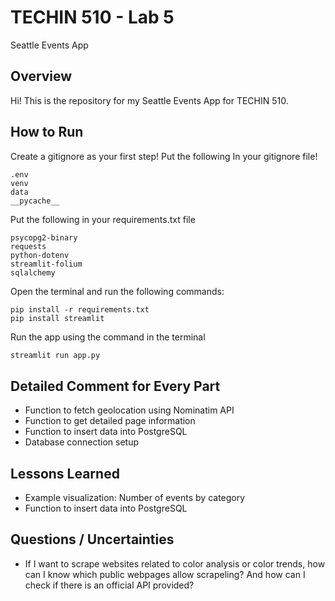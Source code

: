 # TECHIN 510 - Lab 5 
Seattle Events App

## Overview
Hi! This is the repository for my Seattle Events App for TECHIN 510.   

## How to Run

Create a gitignore as your first step! Put the following In your gitignore file! 
```
.env
venv
data
__pycache__
```

Put the following in your requirements.txt file
```
psycopg2-binary
requests
python-dotenv
streamlit-folium
sqlalchemy
```

Open the terminal and run the following commands:
```    
pip install -r requirements.txt 
pip install streamlit

```

Run the app using the command in the terminal
```bash
streamlit run app.py
```
## Detailed Comment for Every Part
- Function to fetch geolocation using Nominatim API
- Function to get detailed page information
- Function to insert data into PostgreSQL
- Database connection setup

## Lessons Learned
- Example visualization: Number of events by category
- Function to insert data into PostgreSQL

## Questions / Uncertainties
- If I want to scrape websites related to color analysis or color trends, how can I know which public webpages allow scrapeling? And how can I check if there is an official API provided?







